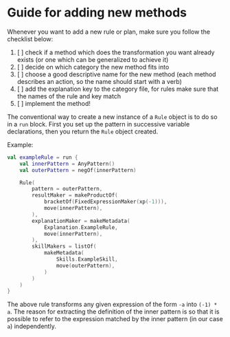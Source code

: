 # Guide for adding new methods

Whenever you want to add a new rule or plan, make sure you follow
the checklist below:

1. [ ] check if a method which does the transformation you want
   already exists (or one which can be generalized to achieve it)
2. [ ] decide on which category the new method fits into
3. [ ] choose a good descriptive name for the new method (each method
   describes an action, so the name should start with a verb)
4. [ ] add the explanation key to the category file, for rules make
   sure that the names of the rule and key match
5. [ ] implement the method!

The conventional way to create a new instance of a `Rule` object is
to do so in a `run` block. First you set up the pattern in successive
variable declarations, then you return the `Rule` object created.

Example:

```kotlin
val exampleRule = run {
    val innerPattern = AnyPattern()
    val outerPattern = negOf(innerPattern)

    Rule(
        pattern = outerPattern,
        resultMaker = makeProductOf(
            bracketOf(FixedExpressionMaker(xp(-1))),
            move(innerPattern),
        ),
        explanationMaker = makeMetadata(
            Explanation.ExampleRule,
            move(innerPattern),
        ),
        skillMakers = listOf(
            makeMetadata(
                Skills.ExampleSkill,
                move(outerPattern),
            )
        )
    )
}
```

The above rule transforms any given expression of the form `-a` into
`(-1) * a`. The reason for extracting the definition of the inner
pattern is so that it is possible to refer to the expression matched
by the inner pattern (in our case `a`) independently.
